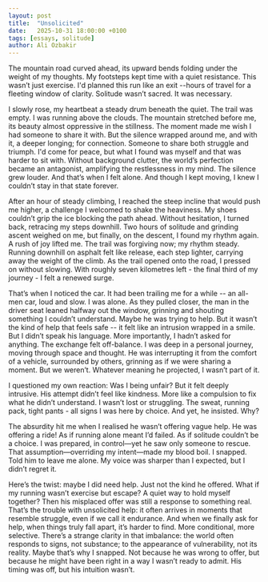 ```yaml
---
layout: post
title:  "Unsolicited"
date:   2025-10-31 18:00:00 +0100
tags: [essays, solitude]
author: Ali Ozbakir
---
```


The mountain road curved ahead, its upward bends folding under the weight of my thoughts.
My footsteps kept time with a quiet resistance.
This wasn’t just exercise.
I'd planned this run like an exit --hours of travel for a fleeting window of clarity.
Solitude wasn’t sacred. 
It was necessary.

I slowly rose, my heartbeat a steady drum beneath the quiet.
The trail was empty.
I was running above the clouds. 
The mountain stretched before me, its beauty almost oppressive in the stillness.
The moment made me wish I had someone to share it with.
But the silence wrapped around me, and with it, a deeper longing; for connection.
Someone to share both struggle and triumph.
I'd come for peace, but what I found was myself and that was harder to sit with.
Without background clutter, the world’s perfection became an antagonist, amplifying the restlessness in my mind. 
The silence grew louder. 
And that’s when I felt alone.
And though I kept moving, I knew I couldn’t stay in that state forever.

After an hour of steady climbing, I reached the steep incline that would push me higher, a challenge I welcomed to shake the heaviness.
My shoes couldn’t grip the ice blocking the path ahead.
Without hesitation, I turned back, retracing my steps downhill.
Two hours of solitude and grinding ascent weighed on me, but finally, on the descent, I found my rhythm again.
A rush of joy lifted me.
The trail was forgiving now; my rhythm steady.
Running downhill on asphalt felt like release, each step lighter, carrying away the weight of the climb.
As the trail opened onto the road, I pressed on without slowing.
With roughly seven kilometres left - the final third of my journey - I felt a renewed surge.

That’s when I noticed the car. 
It had been trailing me for a while -- an all-men car, loud and slow.
I was alone. 
As they pulled closer, the man in the driver seat leaned halfway out the window, grinning and shouting something I couldn’t understand. 
Maybe he was trying to help. 
But it wasn’t the kind of help that feels safe  -- it felt like an intrusion wrapped in a smile.
But I didn’t speak his language. 
More importantly, I hadn’t asked for anything. 
The exchange felt off-balance. 
I was deep in a personal journey, moving through space and thought.
He was interrupting it from the comfort of a vehicle, surrounded by others, grinning as if we were sharing a moment. 
But we weren’t. 
Whatever meaning he projected, I wasn’t part of it.

I questioned my own reaction: Was I being unfair? 
But it felt deeply intrusive. 
His attempt didn’t feel like kindness. 
More like a compulsion to fix what he didn’t understand.
I wasn’t lost or struggling. 
The sweat, running pack, tight pants - all signs I was here by choice. 
And yet, he insisted. 
Why?

The absurdity hit me when I realised he wasn’t offering vague help. 
He was offering a ride! 
As if running alone meant I’d failed. 
As if solitude couldn’t be a choice. 
I was prepared, in control—yet he saw only someone to rescue.
That assumption—overriding my intent—made my blood boil. 
I snapped. 
Told him to leave me alone. 
My voice was sharper than I expected, but I didn’t regret it.

Here’s the twist: maybe I did need help. 
Just not the kind he offered. 
What if my running wasn’t exercise but escape? 
A quiet way to hold myself together? 
Then his misplaced offer was still a response to something real. 
That’s the trouble with unsolicited help: it often arrives in moments that resemble struggle, even if we call it endurance. 
And when we finally ask for help, when things truly fall apart, it’s harder to find. 
More conditional, more selective. 
There’s a strange clarity in that imbalance: the world often responds to signs, not substance; to the appearance of vulnerability, not its reality. 
Maybe that’s why I snapped. 
Not because he was wrong to offer, but because he might have been right in a way I wasn’t ready to admit. 
His timing was off, but his intuition wasn’t.
